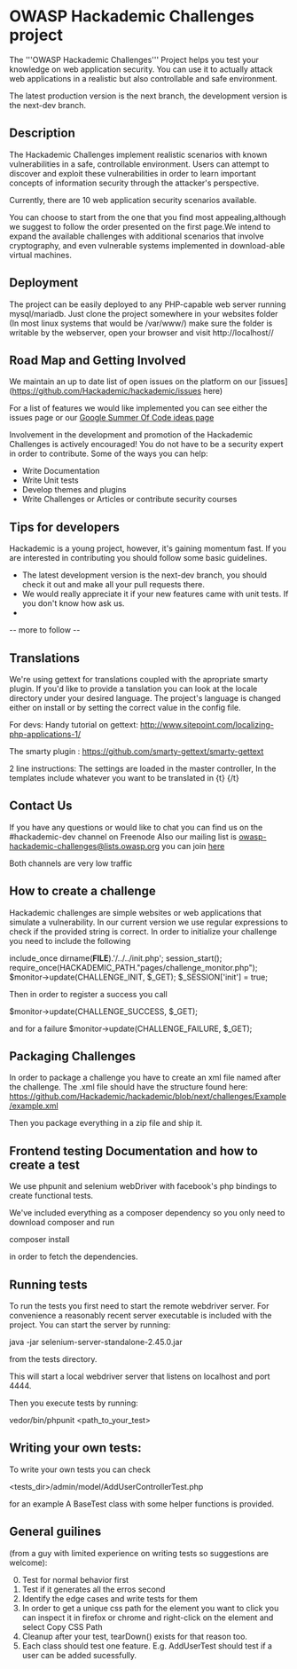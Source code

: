 OWASP Hackademic Challenges project
===================================

The '''OWASP Hackademic Challenges''' Project helps you test your knowledge on web application security. You can use it to actually attack web applications in a realistic but also controllable and safe environment.

The latest production version is the next branch, the development version is the next-dev branch.


Description
-----------

The Hackademic Challenges implement realistic scenarios with known vulnerabilities in a safe, controllable environment. Users can attempt to discover and exploit these vulnerabilities in order to learn important concepts of information security through the attacker's perspective.

Currently, there are 10 web application security scenarios available.

You can choose to start from the one that you find most appealing,although we suggest to follow the order presented on the first page.We intend to expand the available challenges with additional scenarios that involve cryptography, and even vulnerable systems implemented in download-able virtual machines.




Deployment
----------

The project can be easily deployed to any PHP-capable web server running mysql/mariadb. 
Just clone the project somewhere in your websites folder (In most linux systems that would be /var/www/) make sure the folder is writable by the webserver, open your browser and visit 
http://localhost/<the path to your hackademic installation>/

Road Map and Getting Involved
-----------------------------

We maintain an up to date list of open issues on the platform on our [issues](https://github.com/Hackademic/hackademic/issues here)

For a list of features we would like implemented you can see either the issues page or our [Google Summer Of Code ideas page](https://www.owasp.org/index.php/GSoC2013_Ideas#OWASP_Hackademic_Challenges_-_New_challenges_and_Improvements_to_the_existing_ones)

Involvement in the development and promotion of the Hackademic Challenges is actively encouraged!
You do not have to be a security expert in order to contribute.
Some of the ways you can help:
* Write Documentation
* Write Unit tests
* Develop themes and plugins
* Write Challenges or Articles or contribute security courses


Tips for developers
-------------------

Hackademic is a young project, however, it's gaining momentum fast. If you are interested in contributing you should follow some basic guidelines.

* The latest development version is the next-dev branch, you should check it out and make all your pull requests there.
* We would really appreciate it if your new features came with unit tests. If you don't know how ask us.
* 
-- more to follow --

Translations
------------
We're using gettext for translations coupled with the apropriate smarty plugin.
If you'd like to provide a tanslation you can look at the locale directory under your desired language.
The project's language is changed either on install or by setting the correct value in the config file.

For devs:
Handy tutorial on gettext:
http://www.sitepoint.com/localizing-php-applications-1/

The smarty plugin :
https://github.com/smarty-gettext/smarty-gettext

2 line instructions:
The settings are loaded in the master controller,
In the templates include whatever you want to be translated in {t} {/t}

Contact Us
----------

If you have any questions or would like to chat 
you can find us on the #hackademic-dev channel on Freenode
Also our mailing list is owasp-hackademic-challenges@lists.owasp.org
you can join [here](https://lists.owasp.org/mailman/listinfo/owasp-hackademic-challenges)

Both channels are very low traffic


How to create a challenge
-------------------------

Hackademic challenges are simple websites or web applications that simulate a vulnerability.
In our current version we use regular expressions to check if the provided string is correct.
In order to initialize your challenge you need to include the following

include_once dirname(__FILE__).'/../../init.php';
session_start();
require_once(HACKADEMIC_PATH."pages/challenge_monitor.php");
$monitor->update(CHALLENGE_INIT, $_GET);
$_SESSION['init'] = true;

Then in order to register a success you call

 $monitor->update(CHALLENGE_SUCCESS, $_GET);

and for a failure 
 $monitor->update(CHALLENGE_FAILURE, $_GET);

Packaging Challenges
-----------------------------
In order to package a challenge you have to create an xml file named after the challenge. The .xml file should have the structure found here:
https://github.com/Hackademic/hackademic/blob/next/challenges/Example/example.xml

Then you package everything in a zip file and ship it.


Frontend testing Documentation and how to create a test
-------------------------------------------------------

We use phpunit and selenium webDriver with facebook's php bindings to create functional tests.

We've included everything as a composer dependency so you only need to download composer and run

composer install

in order to fetch the dependencies.


Running tests
-------------

To run the tests you first need to start the remote webdriver server.
For convenience a reasonably recent server executable is included with the project.
You can start the server by running:

java -jar selenium-server-standalone-2.45.0.jar

from the tests directory.

This will start a local webdriver server that listens on localhost and port 4444.

Then you execute tests by running:

vedor/bin/phpunit <path_to_your_test>

Writing your own tests:
-----------------------

To write your own tests you can check

<tests_dir>/admin/model/AddUserControllerTest.php 

for an example
A BaseTest class with some helper functions is provided.

General guilines
----------------
(from a guy with limited experience on writing tests so suggestions are welcome):

0) Test for normal behavior first
1) Test if it generates all the erros second
3) Identify the edge cases and write tests for them
4) In order to get a unique css path for the element you want to click you can inspect it in firefox or chrome and right-click on the element and select Copy CSS Path
5) Cleanup after your test, tearDown() exists for that reason too.
6) Each class should test one feature. E.g. AddUserTest should test if a user can be added sucessfully.
